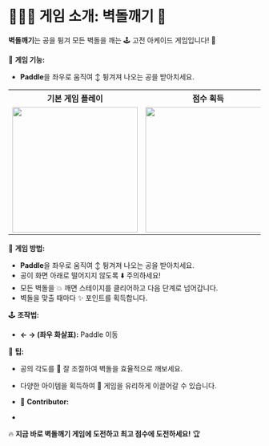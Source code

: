 # 💁🏻‍♂️ 게임 소개: 벽돌깨기 🧱

**벽돌깨기**는 공을 튕겨 모든 벽돌을 깨는 🕹️ 고전 아케이드 게임입니다! 🎉

🎯 **게임 기능:**

- **Paddle**을 좌우로 움직여 ↕️ 튕겨져 나오는 공을 받아치세요. 
<table>
  <tr>
    <th>기본 게임 플레이</th>
    <th>점수 획득</th>
    <th>아이템 생성</th>
    <th>게임 종료</th>
  </tr>
  <tr>
    <td><img src="https://github.com/user-attachments/assets/68ce271c-e1af-4bde-8ab2-c01908444029" width="250"></td>
    <td><img src="https://github.com/user-attachments/assets/31ea7b5a-5e2e-4155-96f1-fe536dec943a" width="250"></td>
    <td><img src="https://github.com/user-attachments/assets/f5cc3a90-9b2d-464f-bfbc-1b8ee0173cc2" width="250"></td>
    <td><img src="https://github.com/user-attachments/assets/97ed60dd-78ce-465a-a86a-0e458f5b4c41" width="250"></td>
  </tr>
</table>

🎯 **게임 방법:**

- **Paddle**을 좌우로 움직여 ↕️ 튕겨져 나오는 공을 받아치세요.
- 공이 화면 아래로 떨어지지 않도록 ⬇️ 주의하세요!
- 모든 벽돌을 💥 깨면 스테이지를 클리어하고 다음 단계로 넘어갑니다.
- 벽돌을 맞출 때마다 ✨ 포인트를 획득합니다.

🕹️ **조작법:**

- **← → (좌우 화살표):** Paddle 이동

🌟 **팁:**

- 공의 각도를 📐 잘 조절하여 벽돌을 효율적으로 깨보세요.
- 다양한 아이템을 획득하여 🚀 게임을 유리하게 이끌어갈 수 있습니다.

- 🌟 **Contributor:**

- 


🔥 **지금 바로 벽돌깨기 게임에 도전하고 최고 점수에 도전하세요!** 🏆
